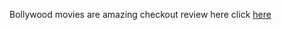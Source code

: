 Bollywood movies are amazing checkout review here
click [here](https://www.youtube.com/watch?v=7sV6UPJa0DI)
